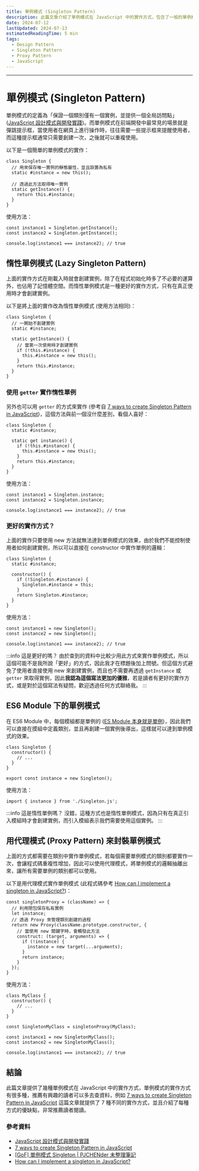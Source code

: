 ```yaml
---
title: 單例模式 (Singleton Pattern)
description: 此篇文章介紹了單例模式在 JavaScript 中的實作方式，包含了一般的單例模式、惰性單例模式、ES6 Module 單例模式、用代理模式 (Proxy Pattern) 封裝單例模式等。
date: 2024-07-12
lastUpdated: 2024-07-13
estimatedReadingTime: 5 min
tags:
  - Design Pattern
  - Singleton Pattern
  - Proxy Pattern
  - JavaScript
---
```


<p hidden>
此篇文章介紹了單例模式在 JavaScript 中的實作方式，包含了一般的單例模式、惰性單例模式、ES6 Module 單例模式、用代理模式 (Proxy Pattern) 封裝單例模式等。
</p>

---

# 單例模式 (Singleton Pattern)

單例模式的定義為「保證一個類別僅有一個實例，並提供一個全局訪問點」([JavaScript 設計模式與開發實踐](https://www.tenlong.com.tw/products/9787115388889?list_name=srh))。而單例模式在前端開發中最常見的場景就是彈跳提示框，當使用者在網頁上進行操作時，往往需要一些提示框來提醒使用者，而這種提示框通常只需要創建一次，之後就可以重複使用。

以下是一個簡單的單例模式的實作：

```js:line-numbers
class Singleton {
  // 用來保存唯一實例的靜態屬性，並且設置為私有
  static #instance = new this();

  // 透過此方法取得唯一實例
  static getInstance() {
    return this.#instance;
  }
}
```

使用方法：

```js:line-numbers
const instance1 = Singleton.getInstance();
const instance2 = Singleton.getInstance();

console.log(instance1 === instance2); // true
```

## 惰性單例模式 (Lazy Singleton Pattern)

上面的實作方式在剛載入時就會創建實例，除了在程式初始化時多了不必要的運算外，也佔用了記憶體空間。而惰性單例模式是一種更好的實作方式，只有在真正使用時才會創建實例。

以下是將上面的實作改為惰性單例模式 (使用方法相同)：

```js:line-numbers
class Singleton {
  // 一開始不創建實例
  static #instance;

  static getInstance() {
    // 當第一次使用時才創建實例
    if (!this.#instance) {
      this.#instance = new this();
    }
    return this.#instance;
  }
}
```

### 使用 `getter` 實作惰性單例

另外也可以用 `getter` 的方式來實作 (參考自 [7 ways to create Singleton Pattern in JavaScript](https://itnext.io/7-ways-to-create-singleton-in-javascript-db95a75fbb76))，這個方法與前一個沒什麼差別，看個人喜好：

```js:line-numbers
class Singleton {
  static #instance;

  static get instance() {
    if (!this.#instance) {
      this.#instance = new this();
    }
    return this.#instance;
  }
}
```

使用方法：

```js:line-numbers
const instance1 = Singleton.instance;
const instance2 = Singleton.instance;

console.log(instance1 === instance2); // true
```

### 更好的實作方式？

上面的實作只要使用 new 方法就無法達到單例模式的效果，由於我們不能控制使用者如何創建實例，所以可以直接在 constructor 中實作單例的邏輯：

```js:line-numbers
class Singleton {
  static #instance;

  constructor() {
    if (!Singleton.#instance) {
      Singleton.#instance = this;
    }
    return Singleton.#instance;
  }
}
```

使用方法：

```js:line-numbers
const instance1 = new Singleton();
const instance2 = new Singleton();

console.log(instance1 === instance2); // true
```

:::info 這是更好的嗎？
由於查到的資料中比較少用此方式來實作單例模式，所以這個可能不是我所說「更好」的方式，因此我才在標題後加上問號。但這個方式避免了使用者直接使用 new 來創建實例，而且也不需要再透過 `getInstance` 或 `getter` 來取得實例，因此**我認為這個寫法更加的優雅**，若是讀者有更好的實作方式，或是對於這個寫法有疑問，歡迎透過任何方式聯絡我。
:::

## ES6 Module 下的單例模式

在 ES6 Module 中，每個模組都是單例的 ([ES Module 本身就是單例](https://pjchender.dev/pattern/design-pattern-singleton/#es-module-%E6%9C%AC%E8%BA%AB%E5%B0%B1%E6%98%AF%E5%96%AE%E4%BE%8B))，因此我們可以直接在摸組中定義類別，並且再創建一個實例後導出，這樣就可以達到單例模式的效果。

```js:line-numbers
class Singleton {
  constructor() {
    // ...
  }
}

export const instance = new Singleton();
```

使用方法：

```js:line-numbers
import { instance } from './Singleton.js';
```

:::info 這是惰性單例嗎？
沒錯，這種方式也是惰性單例模式，因為只有在真正引入模組時才會創建實例，而引入模組表示我們需要使用這個實例。
:::

## 用代理模式 (Proxy Pattern) 來封裝單例模式

上面的方式都需要在類別中實作單例模式，若每個需要單例模式的類別都要實作一次，會讓程式碼重複性增加，因此可以使用代理模式，將單例模式的邏輯抽離出來，讓所有需要單例的類別都可以使用。

以下是用代理模式實作單例模式 (此程式碼參考 [How can I implement a singleton in JavaScript?](https://www.30secondsofcode.org/js/s/singleton-proxy/))：

```js:line-numbers
const singletonProxy = (className) => {
  // 利用閉包保存私有實例
  let instance;
  // 透過 Proxy 來管理類別創建的過程
  return new Proxy(className.prototype.constructor, {
    // 當使用 new 關鍵字時，會觸發此方法
    construct: (target, arguments) => {
      if (!instance) {
        instance = new target(...arguments);
      }
      return instance;
    }
  });
}
```

使用方法：

```js:line-numbers
class MyClass {
  constructor() {
    // ...
  }
}

const SingletonMyClass = singletonProxy(MyClass);

const instance1 = new SingletonMyClass();
const instance2 = new SingletonMyClass();

console.log(instance1 === instance2); // true
```

## 結論

此篇文章提供了幾種單例模式在 JavaScript 中的實作方式，單例模式的實作方式有很多種，推薦有興趣的讀者可以多去查資料，例如 [7 ways to create Singleton Pattern in JavaScript](https://itnext.io/7-ways-to-create-singleton-in-javascript-db95a75fbb76) 這篇文章就提供了 7 種不同的實作方式，並且介紹了每種方式的優缺點，非常推薦讀者閱讀。

### 參考資料

- [JavaScript 設計模式與開發實踐](https://www.tenlong.com.tw/products/9787115388889?list_name=srh)
- [7 ways to create Singleton Pattern in JavaScript](https://itnext.io/7-ways-to-create-singleton-in-javascript-db95a75fbb76)
- [[GoF] 單例模式 Singleton | PJCHENder 未整理筆記](https://pjchender.dev/pattern/design-pattern-singleton/)
- [How can I implement a singleton in JavaScript?](https://www.30secondsofcode.org/js/s/singleton-proxy/)